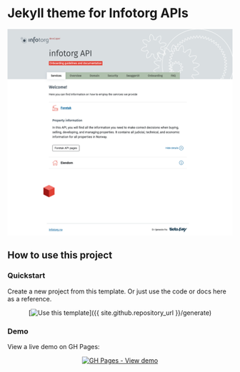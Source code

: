 # Jekyll theme for Infotorg APIs
![Theme screenshot](screenshot.png)

## How to use this project

### Quickstart

Create a new project from this template. Or just use the code or docs here as a reference.

<div align="center">

[![Use this template](https://img.shields.io/badge/Use_this_template-2ea44f?style=for-the-badge&logo=github)]({{ site.github.repository_url }}/generate)

</div>

### Demo

View a live demo on GH Pages:

<div align="center">

[![GH Pages - View demo](https://img.shields.io/badge/GH_Pages-View_demo-green?style=for-the-badge)](https://coderua.github.io/infotorg-api-jekyll-theme/)

</div>
